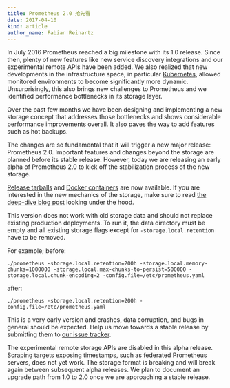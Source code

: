 ```yaml
---
title: Prometheus 2.0 抢先看
date: 2017-04-10
kind: article
author_name: Fabian Reinartz
---
```


In July 2016 Prometheus reached a big milestone with its 1.0 release. Since then, plenty of new features like new service discovery integrations and our experimental remote APIs have been added.
We also realized that new developments in the infrastructure space, in particular [Kubernetes](https://kubernetes.io), allowed monitored environments to become significantly more dynamic. Unsurprisingly, this also brings new challenges to Prometheus and we identified performance bottlenecks in its storage layer.

Over the past few months we have been designing and implementing a new storage concept that addresses those bottlenecks and shows considerable performance improvements overall. It also paves the way to add features such as hot backups.

The changes are so fundamental that it will trigger a new major release: Prometheus 2.0.
Important features and changes beyond the storage are planned before its stable release. However, today we are releasing an early alpha of Prometheus 2.0 to kick off the stabilization process of the new storage.

[Release tarballs](https://github.com/prometheus/prometheus/releases/tag/v2.0.0-alpha.0) and [Docker containers](https://quay.io/repository/prometheus/prometheus?tab=tags) are now available.
If you are interested in the new mechanics of the storage, make sure to read [the deep-dive blog post](https://fabxc.org/blog/2017-04-10-writing-a-tsdb/) looking under the hood.

This version does not work with old storage data and should not replace existing production deployments. To run it, the data directory must be empty and all existing storage flags except for `-storage.local.retention` have to be removed.

For example; before:

```
./prometheus -storage.local.retention=200h -storage.local.memory-chunks=1000000 -storage.local.max-chunks-to-persist=500000 -storage.local.chunk-encoding=2 -config.file=/etc/prometheus.yaml
```

after:

```
./prometheus -storage.local.retention=200h -config.file=/etc/prometheus.yaml
```

This is a very early version and crashes, data corruption, and bugs in general should be expected. Help us move towards a stable release by submitting them to [our issue tracker](https://github.com/prometheus/prometheus/issues).

The experimental remote storage APIs are disabled in this alpha release. Scraping targets exposing timestamps, such as federated Prometheus servers, does not yet work. The storage format is breaking and will break again between subsequent alpha releases. We plan to document an upgrade path from 1.0 to 2.0 once we are approaching a stable release.
